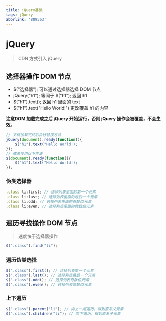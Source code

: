 ```yaml
---
title: jQuery基础
tags: jQuery
abbrlink: '889563'
---
```

# jQuery
> CDN 方式引入 jQuery
<script src="https://cdn.bootcss.com/jquery/3.2.1/jquery.min.js"></script>

## 选择器操作 DOM 节点
* $("选择器"); 可以通过选择器选择 DOM 节点
* jQuery("h1"); 等同于 $("h1"); 返回 h1
* $("h1").text(); 返回 h1 里面的 text
* $("h1").text("Hello World!") 更改覆盖 h1 的内容

**注意DOM 加载完成之后 jQuery 开始运行，否则 jQuery 操作会被覆盖，不会生效。**
```javascript
// 文档加载完成后执行替换方法
jQuery(document).ready(function(){
    $("h1").text("Hello World!);
});
// 或者使用以下方法
$(document).ready(function(){
    $("h1").text("Hello World!);
});
```

### 伪类选择器
```javascript
.class li:first; // 选择列表里面的第一个元素
.class li:last; // 选择列表里面的最后一个元素
.class li:odd; // 选择列表里面的奇数位元素
.class li:even; // 选择列表里面的偶数位元素
```
## 遍历寻找操作 DOM 节点
> 速度快于选择器操作
```javascript
$(".class").find("li");
```
### 遍历伪类选择
```javascript
$(".class").first(); // 选择列表第一个元素
$(".class").last(); // 选择列表最后一个元素
$(".class").odd(); // 选择列表奇数位元素
$(".class").even(); // 选择列表偶数位元素
```
###  上下遍历

```javascript
$(".class").parent("li"); // 向上一层遍历，得到直系父元素
$(".class").children("li"); // 向下遍历，得到直系子元素
```